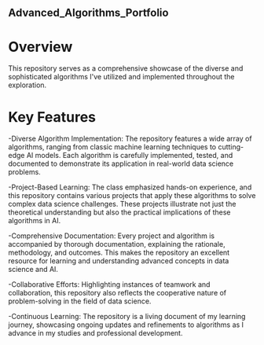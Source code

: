 ## Advanced_Algorithms_Portfolio

# Overview

This repository serves as a comprehensive showcase of the diverse and sophisticated algorithms I've utilized and implemented throughout the exploration.

# Key Features

-Diverse Algorithm Implementation: The repository features a wide array of algorithms, ranging from classic machine learning techniques to cutting-edge AI models. Each algorithm is carefully implemented, tested, and documented to demonstrate its application in real-world data science problems.

-Project-Based Learning: The class emphasized hands-on experience, and this repository contains various projects that apply these algorithms to solve complex data science challenges. These projects illustrate not just the theoretical understanding but also the practical implications of these algorithms in AI.

-Comprehensive Documentation: Every project and algorithm is accompanied by thorough documentation, explaining the rationale, methodology, and outcomes. This makes the repository an excellent resource for learning and understanding advanced concepts in data science and AI.

-Collaborative Efforts: Highlighting instances of teamwork and collaboration, this repository also reflects the cooperative nature of problem-solving in the field of data science.

-Continuous Learning: The repository is a living document of my learning journey, showcasing ongoing updates and refinements to algorithms as I advance in my studies and professional development.
